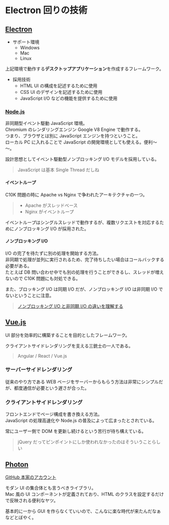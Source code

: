 # Electron 回りの技術

## [Electron](https://electronjs.org/)

- サポート環境
  - Windows
  - Mac
  - Linux

上記環境で動作する**デスクトップアプリケーション**を作成するフレームワーク。

- 採用技術
  - HTML UI の構成を記述するために使用
  - CSS UI のデザインを記述するために使用
  - JavaScript I/O などの機能を提供するために使用

### [Node.js](https://nodejs.org/ja/)

非同期型イベント駆動 JavaScript 環境。  
Chromium のレンダリングエンジン Google V8 Engine で動作する。  
つまり、ブラウザとは別に JavaScript エンジンを持つということ。  
ローカル PC に入れることで JavaScript の開発環境としても使える。便利～～。

設計思想としてイベント駆動型ノンブロッキング I/O モデルを採用している。

> JavaScript は基本 Single Thread だしね

#### イベントループ

C10K 問題の時に Apache vs Nginx で争われたアーキテクチャの一つ。

> - Apache がスレッドベース
> - Nginx がイベントループ

イベントループはシングルスレッドで動作するが、複数リクエストを対応するためにノンブロッキング I/O が採用された。

#### ノンブロッキング I/O

I/O の完了を待たずに別の処理を開始する方法。  
非同期で処理が並列に実行されるため、完了待ちしたい場合はコールバックする必要がある。  
たとえば DB 問い合わせ中でも別の処理を行うことができるし、スレッドが増えないので C10K 問題にも対処できる。

また、ブロッキング I/O は同期 I/O だが、ノンブロッキング I/O は非同期 I/O でないということに注意。

> [ノンブロッキング I/O と非同期 I/O の違いを理解する](https://blog.takanabe.tokyo/2015/03/%E3%83%8E%E3%83%B3%E3%83%96%E3%83%AD%E3%83%83%E3%82%AD%E3%83%B3%E3%82%B0i/o%E3%81%A8%E9%9D%9E%E5%90%8C%E6%9C%9Fi/o%E3%81%AE%E9%81%95%E3%81%84%E3%82%92%E7%90%86%E8%A7%A3%E3%81%99%E3%82%8B/)

## [Vue.js](https://jp.vuejs.org/index.html)

UI 部分を効率的に構築することを目的としたフレームワーク。

クライアントサイドレンダリングを支える三銃士の一人である。

> Angular / React / Vue.js

### サーバーサイドレンダリング

従来のやり方である WEB ページをサーバーからもらう方法は非常にシンプルだが、都度通信が必要という遅さが合った。

### クライアントサイドレンダリング

フロントエンドでページ構成を書き換える方法。  
JavaScript の処理高速化や Node.js の普及によって広まったとされている。

常にユーザー側で DOM を更新し続けるという苦行が待ち構えている。

> jQuery だってピンポイントにしか使われなかったのはそういうことらしい

## [Photon](http://photonkit.com/)

[GitHub 本家のアカウント](https://github.com/connors/photon)

モダン UI の集合体とも言うべきライブラリ。  
Mac 風の UI コンポーネントが定義されており、HTML のクラスを設定するだけで反映される便利なヤツ。

基本的に一から GUI を作らなくていいので、こんなに楽な時代が来たんだなぁなどとぼやく。
